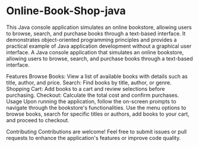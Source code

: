# Online-Book-Shop-java
This Java console application simulates an online bookstore, allowing users to browse, search, and purchase books through a text-based interface. It demonstrates object-oriented programming principles and provides a practical example of Java application development without a graphical user interface. 
A Java console application that simulates an online bookstore, allowing users to browse, search, and purchase books through a text-based interface.

Features
Browse Books: View a list of available books with details such as title, author, and price.
Search: Find books by title, author, or genre.
Shopping Cart: Add books to a cart and review selections before purchasing.
Checkout: Calculate the total cost and confirm purchases.
Usage
Upon running the application, follow the on-screen prompts to navigate through the bookstore's functionalities. Use the menu options to browse books, search for specific titles or authors, add books to your cart, and proceed to checkout.

Contributing
Contributions are welcome! Feel free to submit issues or pull requests to enhance the application's features or improve code quality.
